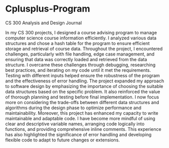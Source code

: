 # Cplusplus-Program

CS 300 Analysis and Design Journal

In my CS 300 projects, I designed a course advising program to manage computer science course information efficiently. I analyzed various data structures and chose a hash table for the program to ensure efficient storage and retrieval of course data. Throughout the project, I encountered challenges, particularly with file handling, edge case management, and ensuring that data was correctly loaded and retrieved from the data structure. I overcame these challenges through debugging, researching best practices, and iterating on my code until it met the requirements. Testing with different inputs helped ensure the robustness of the program and the effectiveness of error handling.
The project expanded my approach to software design by emphasizing the importance of choosing the suitable data structures based on the specific problem. It also reinforced the value of thorough planning and testing before final implementation. I now focus more on considering the trade-offs between different data structures and algorithms during the design phase to optimize performance and maintainability.
Moreover, this project has enhanced my capacity to write maintainable and adaptable code. I have become more mindful of using clear and descriptive variable names, arranging code logically into functions, and providing comprehensive inline comments. This experience has also highlighted the significance of error handling and developing flexible code to adapt to future changes or extensions.

